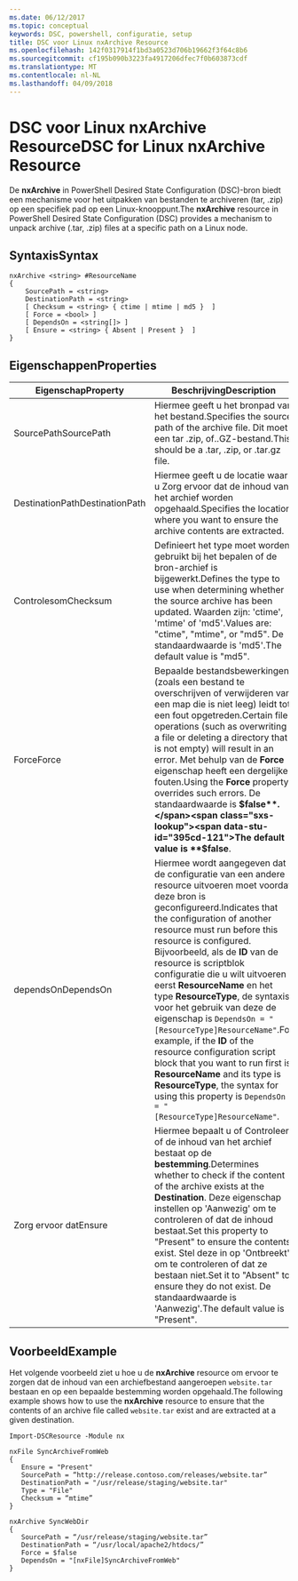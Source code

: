 ```yaml
---
ms.date: 06/12/2017
ms.topic: conceptual
keywords: DSC, powershell, configuratie, setup
title: DSC voor Linux nxArchive Resource
ms.openlocfilehash: 142f0317914f1bd3a0523d706b19662f3f64c8b6
ms.sourcegitcommit: cf195b090b3223fa4917206dfec7f0b603873cdf
ms.translationtype: MT
ms.contentlocale: nl-NL
ms.lasthandoff: 04/09/2018
---
```

# <a name="dsc-for-linux-nxarchive-resource"></a><span data-ttu-id="395cd-103">DSC voor Linux nxArchive Resource</span><span class="sxs-lookup"><span data-stu-id="395cd-103">DSC for Linux nxArchive Resource</span></span>

<span data-ttu-id="395cd-104">De **nxArchive** in PowerShell Desired State Configuration (DSC)-bron biedt een mechanisme voor het uitpakken van bestanden te archiveren (tar, .zip) op een specifiek pad op een Linux-knooppunt.</span><span class="sxs-lookup"><span data-stu-id="395cd-104">The **nxArchive** resource in PowerShell Desired State Configuration (DSC) provides a mechanism to unpack archive (.tar, .zip) files at a specific path on a Linux node.</span></span>

## <a name="syntax"></a><span data-ttu-id="395cd-105">Syntaxis</span><span class="sxs-lookup"><span data-stu-id="395cd-105">Syntax</span></span>

```
nxArchive <string> #ResourceName
{
    SourcePath = <string>
    DestinationPath = <string>
    [ Checksum = <string> { ctime | mtime | md5 }  ]
    [ Force = <bool> ]
    [ DependsOn = <string[]> ]
    [ Ensure = <string> { Absent | Present }  ]
}
```

## <a name="properties"></a><span data-ttu-id="395cd-106">Eigenschappen</span><span class="sxs-lookup"><span data-stu-id="395cd-106">Properties</span></span>

|  <span data-ttu-id="395cd-107">Eigenschap</span><span class="sxs-lookup"><span data-stu-id="395cd-107">Property</span></span> |  <span data-ttu-id="395cd-108">Beschrijving</span><span class="sxs-lookup"><span data-stu-id="395cd-108">Description</span></span> |
|---|---|
| <span data-ttu-id="395cd-109">SourcePath</span><span class="sxs-lookup"><span data-stu-id="395cd-109">SourcePath</span></span>| <span data-ttu-id="395cd-110">Hiermee geeft u het bronpad van het bestand.</span><span class="sxs-lookup"><span data-stu-id="395cd-110">Specifies the source path of the archive file.</span></span> <span data-ttu-id="395cd-111">Dit moet een tar .zip, of..GZ-bestand.</span><span class="sxs-lookup"><span data-stu-id="395cd-111">This should be a .tar, .zip, or .tar.gz file.</span></span> |
| <span data-ttu-id="395cd-112">DestinationPath</span><span class="sxs-lookup"><span data-stu-id="395cd-112">DestinationPath</span></span>| <span data-ttu-id="395cd-113">Hiermee geeft u de locatie waar u Zorg ervoor dat de inhoud van het archief worden opgehaald.</span><span class="sxs-lookup"><span data-stu-id="395cd-113">Specifies the location where you want to ensure the archive contents are extracted.</span></span>|
| <span data-ttu-id="395cd-114">Controlesom</span><span class="sxs-lookup"><span data-stu-id="395cd-114">Checksum</span></span>| <span data-ttu-id="395cd-115">Definieert het type moet worden gebruikt bij het bepalen of de bron-archief is bijgewerkt.</span><span class="sxs-lookup"><span data-stu-id="395cd-115">Defines the type to use when determining whether the source archive has been updated.</span></span> <span data-ttu-id="395cd-116">Waarden zijn: 'ctime', 'mtime' of 'md5'.</span><span class="sxs-lookup"><span data-stu-id="395cd-116">Values are: "ctime", "mtime", or "md5".</span></span> <span data-ttu-id="395cd-117">De standaardwaarde is 'md5'.</span><span class="sxs-lookup"><span data-stu-id="395cd-117">The default value is "md5".</span></span>|
| <span data-ttu-id="395cd-118">Force</span><span class="sxs-lookup"><span data-stu-id="395cd-118">Force</span></span>| <span data-ttu-id="395cd-119">Bepaalde bestandsbewerkingen (zoals een bestand te overschrijven of verwijderen van een map die is niet leeg) leidt tot een fout opgetreden.</span><span class="sxs-lookup"><span data-stu-id="395cd-119">Certain file operations (such as overwriting a file or deleting a directory that is not empty) will result in an error.</span></span> <span data-ttu-id="395cd-120">Met behulp van de **Force** eigenschap heeft een dergelijke fouten.</span><span class="sxs-lookup"><span data-stu-id="395cd-120">Using the **Force** property overrides such errors.</span></span> <span data-ttu-id="395cd-121">De standaardwaarde is **$false**.</span><span class="sxs-lookup"><span data-stu-id="395cd-121">The default value is **$false**.</span></span>|
| <span data-ttu-id="395cd-122">dependsOn</span><span class="sxs-lookup"><span data-stu-id="395cd-122">DependsOn</span></span> | <span data-ttu-id="395cd-123">Hiermee wordt aangegeven dat de configuratie van een andere resource uitvoeren moet voordat deze bron is geconfigureerd.</span><span class="sxs-lookup"><span data-stu-id="395cd-123">Indicates that the configuration of another resource must run before this resource is configured.</span></span> <span data-ttu-id="395cd-124">Bijvoorbeeld, als de **ID** van de resource is scriptblok configuratie die u wilt uitvoeren eerst **ResourceName** en het type **ResourceType**, de syntaxis voor het gebruik van deze de eigenschap is `DependsOn = "[ResourceType]ResourceName"`.</span><span class="sxs-lookup"><span data-stu-id="395cd-124">For example, if the **ID** of the resource configuration script block that you want to run first is **ResourceName** and its type is **ResourceType**, the syntax for using this property is `DependsOn = "[ResourceType]ResourceName"`.</span></span>|
| <span data-ttu-id="395cd-125">Zorg ervoor dat</span><span class="sxs-lookup"><span data-stu-id="395cd-125">Ensure</span></span>| <span data-ttu-id="395cd-126">Hiermee bepaalt u of Controleer of de inhoud van het archief bestaat op de **bestemming**.</span><span class="sxs-lookup"><span data-stu-id="395cd-126">Determines whether to check if the content of the archive exists at the **Destination**.</span></span> <span data-ttu-id="395cd-127">Deze eigenschap instellen op 'Aanwezig' om te controleren of dat de inhoud bestaat.</span><span class="sxs-lookup"><span data-stu-id="395cd-127">Set this property to "Present" to ensure the contents exist.</span></span> <span data-ttu-id="395cd-128">Stel deze in op 'Ontbreekt' om te controleren of dat ze bestaan niet.</span><span class="sxs-lookup"><span data-stu-id="395cd-128">Set it to "Absent" to ensure they do not exist.</span></span> <span data-ttu-id="395cd-129">De standaardwaarde is 'Aanwezig'.</span><span class="sxs-lookup"><span data-stu-id="395cd-129">The default value is "Present".</span></span>|

## <a name="example"></a><span data-ttu-id="395cd-130">Voorbeeld</span><span class="sxs-lookup"><span data-stu-id="395cd-130">Example</span></span>

<span data-ttu-id="395cd-131">Het volgende voorbeeld ziet u hoe u de **nxArchive** resource om ervoor te zorgen dat de inhoud van een archiefbestand aangeroepen `website.tar` bestaan en op een bepaalde bestemming worden opgehaald.</span><span class="sxs-lookup"><span data-stu-id="395cd-131">The following example shows how to use the **nxArchive** resource to ensure that the contents of an archive file called `website.tar` exist and are extracted at a given destination.</span></span>

```
Import-DSCResource -Module nx

nxFile SyncArchiveFromWeb
{
   Ensure = "Present"
   SourcePath = “http://release.contoso.com/releases/website.tar”
   DestinationPath = "/usr/release/staging/website.tar"
   Type = "File"
   Checksum = “mtime”
}

nxArchive SyncWebDir
{
   SourcePath = “/usr/release/staging/website.tar”
   DestinationPath = “/usr/local/apache2/htdocs/”
   Force = $false
   DependsOn = "[nxFile]SyncArchiveFromWeb"
}
```